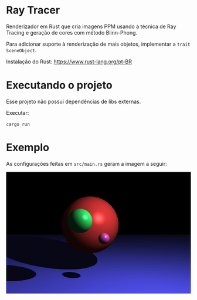 # Ray Tracer
Renderizador em Rust que cria imagens PPM usando a técnica de Ray Tracing e geração de cores com método Blinn-Phong.

Para adicionar suporte à renderização de mais objetos, implementar a `trait SceneObject`.

Instalação do Rust: https://www.rust-lang.org/pt-BR

# Executando o projeto
Esse projeto não possui dependências de libs externas.

Executar:
```
cargo run
```

# Exemplo

As configurações feitas em `src/main.rs` geram a imagem a seguir:

![Imagem PPM com objetos renderizados](./images/example.png)
